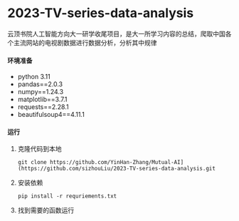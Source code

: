 # 2023-TV-series-data-analysis

云顶书院人工智能方向大一研学收尾项目，是大一所学习内容的总结，爬取中国各个主流网站的电视剧数据进行数据分析，分析其中规律

#### 环境准备

- python 3.11
- pandas==2.0.3
- numpy==1.24.3
- matplotlib==3.7.1
- requests==2.28.1
- beautifulsoup4==4.11.1

#### 运行

1. 克隆代码到本地

   ```
   git clone https://github.com/YinHan-Zhang/Mutual-AI](https://github.com/sizhouLiu/2023-TV-series-data-analysis.git
   ```

2. 安装依赖

   ```
   pip install -r requriements.txt
   ```

3. 找到需要的函数运行



